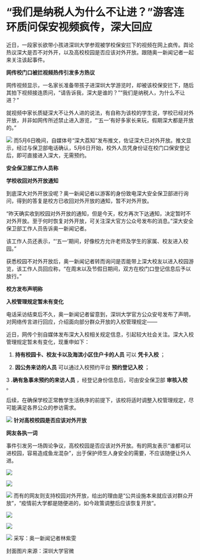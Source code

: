 # “我们是纳税人为什么不让进？”游客连环质问保安视频疯传，深大回应

近日，一段家长欲带小孩进深圳大学参观被学校保安拦下的视频在网上疯传。舆论热议深大是否不对外开，以及高校校园是否应该对外开放。跟随奥一新闻记者一起来关注该起事件。

**网传校门口被拦视频热传引发多方热议**

网传视频显示，一名家长准备带孩子进深圳大学游览时，却被该校保安拦下，随后其拍下视频接连质问，“请告诉我，深大是谁的？”“我们是纳税人，为什么不让进？”

就视频中家长质疑深大不让外人进的说法，有自称为该校的学生说，学校已经对外开放，并非如网传所述禁止进入游览，“‘五一’有好多家长来玩，假期深大都是开放的。”

![](https://inews.gtimg.com/om_bt/OH-CyuxSNoUfIrw8j1Eaxh1N8Er2ATK-lC927QLavpUCcAA/1000)
而5月6日晚间，自媒体号“深大荔知”发布推文，佐证深大已对外开放。推文显示，经过与保卫部电话确认，5月6日开始，校外人员凭身份证在校门口保安登记后，即可直接进入深大，无需预约。

**安全保卫部工作人员称**

**学校收回对外开放通知**

到底深大对外开放没呢？奥一新闻记者以游客的身份致电深大安全保卫部进行询问，得到的答复是校方已收回对外开放的通知，暂不对外开放。

“昨天确实收到校园对外开放的通知，但是今天，校方再次下达通知，决定暂时不对外开放。至于何时恢复对外开放，可关注深大官方公众号发布的消息。”深大安全保卫部工作人员告诉奥一新闻记者。

该工作人员还表示，“‘五一’期间，好像校方允许老师及学生的家属、校友进入校园。”

获悉校园不对外开放后，奥一新闻记者转而询问是否能带上深大校友以进入校园游览，该工作人员回应称，“在周末以及节假日期间，双方在校门口登记信息后予以放行。”

**校方发布声明称**

**入校管理规定暂未有变化**

电话采访结束后不久，奥一新闻记者留意到，深圳大学官方公众安号发布了声明，对网络传言进行回应，介绍面向部分群众开放的入校管理规定——

近日，网传个别自媒体发布深大入校相关规定信息，引起较大社会关注。深大入校管理规定暂未有变化，现重申如下：

1. **持有校园卡、校友卡以及海滨小区住户卡的人员** 可以 **凭卡入校** ；

2. **因公务来访的人员** 可以通过入校预约平台 **预约登记入校** ；

3 **.确有急事未预约的来访人员** ，经登记身份信息后，可由安全保卫部 **审核入校** 。

后续，在确保学校正常教学生活秩序的前提下，该校将适时调整入校管理规定，尽可能满足各界公众的参访需求。

![](https://inews.gtimg.com/om_bt/OpirBhv0KyRN8CkR7fSy9Ogdt-7oNHOxLqRoUPF5MUVu8AA/1000)
**针对高校校园是否应该对外开放**

**网友各执一词**

事件引发另一场舆论争议，高校校园是否应该对外开放。有的网友表示“谁都可以进校园，容易造成鱼龙混杂”，出于保护师生人身安全的需要，不应该随便让外人进。

![](https://inews.gtimg.com/om_bt/OncqtgMjHIaCrGmoZVk7fttk4_3q1jjejw2bvBn0i00ZEAA/1000)

![](https://inews.gtimg.com/om_bt/OqR9_bp6MxyT5yTtzPKb13N7GeO4TPtrUyoj2bmliMPMoAA/1000)

![](https://inews.gtimg.com/om_bt/OPnrcNpuuF2sdvPFuxPzA_yG7VS9bR550YjhehdRyFf6wAA/1000)
而有的网友则支持校园对外开放，给出的理由是“公共设施本来就应该对群众开放”，“疫情前大学都是随便进的，如今政策调整后应该恢复开放”。

![](https://inews.gtimg.com/om_bt/Oz3c_ApM8stnjZ34uOLWjFthXBwC6JJp4_dx4NxO5e50gAA/1000)

![](https://inews.gtimg.com/om_bt/Osg1JlwBjkkzJPUCJFPXQOIfxT2JqWR7rlYGPXVuewabQAA/1000)

![](https://inews.gtimg.com/om_bt/Oy7sT0zllMuPz50Q5TwXsUTj4DLi3WyfmTY1rSeJllzRcAA/1000)
采写：奥一新闻记者林紫雯

封面图片来源：深圳大学官微

